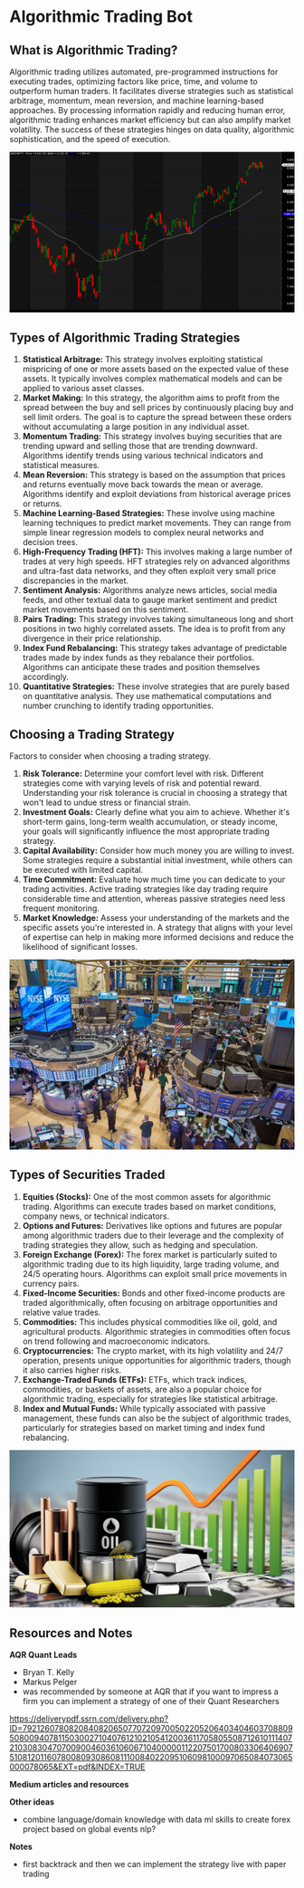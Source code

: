 # Algorithmic Trading Bot

## What is Algorithmic Trading?
Algorithmic trading utilizes automated, pre-programmed instructions for executing trades, optimizing factors like price, time, and volume to outperform human traders. It facilitates diverse strategies such as statistical arbitrage, momentum, mean reversion, and machine learning-based approaches. By processing information rapidly and reducing human error, algorithmic trading enhances market efficiency but can also amplify market volatility. The success of these strategies hinges on data quality, algorithmic sophistication, and the speed of execution. 

![Alt text](EMA-Crossover-610506519.png)

## Types of Algorithmic Trading Strategies
1. **Statistical Arbitrage:** This strategy involves exploiting statistical mispricing of one or more assets based on the expected value of these assets. It typically involves complex mathematical models and can be applied to various asset classes.
2. **Market Making:** In this strategy, the algorithm aims to profit from the spread between the buy and sell prices by continuously placing buy and sell limit orders. The goal is to capture the spread between these orders without accumulating a large position in any individual asset.
3. **Momentum Trading:** This strategy involves buying securities that are trending upward and selling those that are trending downward. Algorithms identify trends using various technical indicators and statistical measures.
4. **Mean Reversion:** This strategy is based on the assumption that prices and returns eventually move back towards the mean or average. Algorithms identify and exploit deviations from historical average prices or returns.
5. **Machine Learning-Based Strategies:** These involve using machine learning techniques to predict market movements. They can range from simple linear regression models to complex neural networks and decision trees.
6. **High-Frequency Trading (HFT):** This involves making a large number of trades at very high speeds. HFT strategies rely on advanced algorithms and ultra-fast data networks, and they often exploit very small price discrepancies in the market.
7. **Sentiment Analysis:** Algorithms analyze news articles, social media feeds, and other textual data to gauge market sentiment and predict market movements based on this sentiment.
8. **Pairs Trading:** This strategy involves taking simultaneous long and short positions in two highly correlated assets. The idea is to profit from any divergence in their price relationship.
9. **Index Fund Rebalancing:** This strategy takes advantage of predictable trades made by index funds as they rebalance their portfolios. Algorithms can anticipate these trades and position themselves accordingly.
10. **Quantitative Strategies:** These involve strategies that are purely based on quantitative analysis. They use mathematical computations and number crunching to identify trading opportunities.

## Choosing a Trading Strategy
Factors to consider when choosing a trading strategy. 
1. **Risk Tolerance:** Determine your comfort level with risk. Different strategies come with varying levels of risk and potential reward. Understanding your risk tolerance is crucial in choosing a strategy that won't lead to undue stress or financial strain.
2. **Investment Goals:** Clearly define what you aim to achieve. Whether it's short-term gains, long-term wealth accumulation, or steady income, your goals will significantly influence the most appropriate trading strategy.
3. **Capital Availability:** Consider how much money you are willing to invest. Some strategies require a substantial initial investment, while others can be executed with limited capital.
4. **Time Commitment:** Evaluate how much time you can dedicate to your trading activities. Active trading strategies like day trading require considerable time and attention, whereas passive strategies need less frequent monitoring.
5. **Market Knowledge:** Assess your understanding of the markets and the specific assets you're interested in. A strategy that aligns with your level of expertise can help in making more informed decisions and reduce the likelihood of significant losses.

![Alt text](shutterstock-720579289-2589492722.jpg)


## Types of Securities Traded
1. **Equities (Stocks):** One of the most common assets for algorithmic trading. Algorithms can execute trades based on market conditions, company news, or technical indicators.
2. **Options and Futures:** Derivatives like options and futures are popular among algorithmic traders due to their leverage and the complexity of trading strategies they allow, such as hedging and speculation.
3. **Foreign Exchange (Forex):** The forex market is particularly suited to algorithmic trading due to its high liquidity, large trading volume, and 24/5 operating hours. Algorithms can exploit small price movements in currency pairs.
4. **Fixed-Income Securities:** Bonds and other fixed-income products are traded algorithmically, often focusing on arbitrage opportunities and relative value trades.
5. **Commodities:** This includes physical commodities like oil, gold, and agricultural products. Algorithmic strategies in commodities often focus on trend following and macroeconomic indicators.
6. **Cryptocurrencies:** The crypto market, with its high volatility and 24/7 operation, presents unique opportunities for algorithmic traders, though it also carries higher risks.
7. **Exchange-Traded Funds (ETFs):** ETFs, which track indices, commodities, or baskets of assets, are also a popular choice for algorithmic trading, especially for strategies like statistical arbitrage.
8. **Index and Mutual Funds:** While typically associated with passive management, these funds can also be the subject of algorithmic trades, particularly for strategies based on market timing and index fund rebalancing.

![Alt text](attachment-1377032441.jpg)

## Resources and Notes
**AQR Quant Leads**
- Bryan T. Kelly
- Markus Pelger
- was recommended by someone at AQR that if you want to impress a firm you can implement a strategy of one of their Quant Researchers

https://deliverypdf.ssrn.com/delivery.php?ID=792126078082084082065077072097005022052064034046037088095080094078115030027104076121021054120036117058055087126101114072103083047070090046036106067104000001122075017008033064069075108120116078008093086081110084022095106098100097065084073065000078065&EXT=pdf&INDEX=TRUE

**Medium articles and resources**

**Other ideas**
- combine language/domain knowledge with data ml skills to create forex project based on global events nlp? 


**Notes**
- first backtrack and then we can implement the strategy live with paper trading



